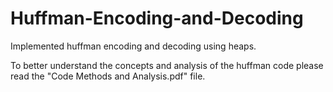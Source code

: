 # Huffman-Encoding-and-Decoding
Implemented huffman encoding and decoding using heaps.

To better understand the concepts and analysis of the huffman code please read the "Code Methods and Analysis.pdf" file.
